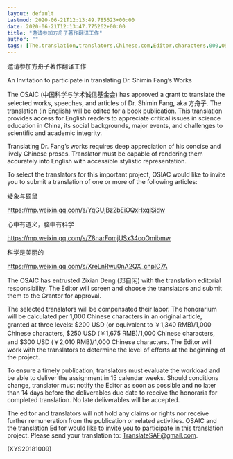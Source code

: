 ```yaml
---
layout: default
Lastmod: 2020-06-21T12:13:49.785623+00:00
date: 2020-06-21T12:13:47.775262+00:00
title: "邀请参加方舟子著作翻译工作"
author: ""
tags: [The,translation,translators,Chinese,com,Editor,characters,000,OSAIC,RMB,新语丝]
---
```


邀请参加方舟子著作翻译工作

An Invitation to participate in translating Dr. Shimin Fang’s Works

The OSAIC (中国科学与学术诚信基金会) has approved a grant to translate the selected works, speeches, and articles of Dr. Shimin Fang, aka 方舟子. The translation (in English) will be edited for a book publication. This translation provides access for English readers to appreciate critical issues in science education in China, its social backgrounds, major events, and challenges to scientific and academic integrity.

Translating Dr. Fang’s works requires deep appreciation of his concise and lively Chinese proses. Translator must be capable of rendering them accurately into English with accessible stylistic representation.

To select the translators for this important project, OSIAC would like to invite you to submit a translation of one or more of the following articles:

矮象与硕鼠

https://mp.weixin.qq.com/s/YqGUjBz2bEiOQxHxqlSidw

心中有道义，脑中有科学

https://mp.weixin.qq.com/s/Z8narFomjUSx34ooOmibmw

科学是美丽的

https://mp.weixin.qq.com/s/XreLnRwu0nA2QX_cnplC7A

The OSAIC has entrusted Zixian Deng (邓自闲) with the translation editorial responsibility. The Editor will screen and choose the translators and submit them to the Grantor for approval.

The selected translators will be compensated their labor. The honorarium will be calculated per 1,000 Chinese characters in an original article, granted at three levels: $200 USD (or equivalent to ￥1,340 RMB)/1,000 Chinese characters, $250 USD (￥1,675 RMB)/1,000 Chinese characters, and $300 USD (￥2,010 RMB)/1,000 Chinese characters. The Editor will work with the translators to determine the level of efforts at the beginning of the project.

To ensure a timely publication, translators must evaluate the workload and be able to deliver the assignment in 15 calendar weeks. Should conditions change, translator must notify the Editor as soon as possible and no later than 14 days before the deliverables due date to receive the honoraria for completed translation. No late deliverables will be accepted.

The editor and translators will not hold any claims or rights nor receive further remuneration from the publication or related activities. OSAIC and the translation Editor would like to invite you to participate in this translation project. Please send your translation to: TranslateSAF@gmail.com.

(XYS20181009)

